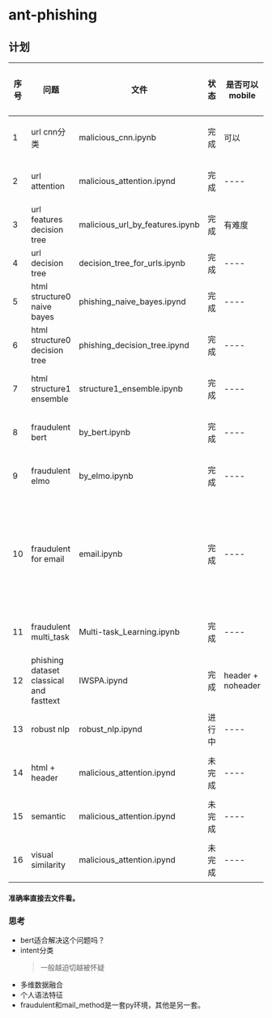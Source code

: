 # ant-phishing
## 计划
|  序号   | 问题  | 文件 | 状态 | 是否可以mobile | 是否最佳 |
|  ----  | ----  | ----  | ----  | ----  | ----  |
| 1  | url cnn分类 | malicious_cnn.ipynb | 完成 | 可以  | ----  |
| 2  | url attention | malicious_attention.ipynd  | 完成 | ----  | ----  |
| 3  | url features decision tree | malicious_url_by_features.ipynb  | 完成 | 有难度  | ----  |
| 4  | url  decision tree | decision_tree_for_urls.ipynb  | 完成 | ----  | 不准  |
| 5  | html structure0 naive bayes | phishing_naive_bayes.ipynd  | 完成 | ----  | ----  |
| 6  | html structure0 decision tree | phishing_decision_tree.ipynd  | 完成 | ----  | ----  |
| 7  | html structure1  ensemble | structure1_ensemble.ipynb  | 完成 | ----  | ----  |
| 8  | fraudulent bert | by_bert.ipynb  | 完成 | ----  | ----  |
| 9  | fraudulent elmo | by_elmo.ipynb  | 完成 | ----  | ----  |
| 10  | fraudulent for email | email.ipynb  | 完成 | ----  | 利用词特征效果很好  |
| 11  | fraudulent multi_task | Multi-task_Learning.ipynb  | 完成 | ----  | ----  |
| 12  | phishing dataset classical and fasttext | IWSPA.ipynd  | 完成 | header + noheader  | ----  |
| 13  | robust nlp  | robust_nlp.ipynd  | 进行中 | ----  | ----  |
| 14  | html + header  | malicious_attention.ipynd  | 未完成 | ----  | ----  |
| 15  | semantic | malicious_attention.ipynd  | 未完成 | ----  | ----  |
| 16  | visual similarity | malicious_attention.ipynd  | 未完成 | ----  | ----  |
#### 准确率直接去文件看。
### 思考
* bert适合解决这个问题吗？
* intent分类
    > 一般越迫切越被怀疑
* 多维数据融合
* 个人语法特征
* fraudulent和mail_method是一套py环境，其他是另一套。